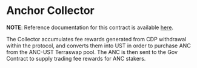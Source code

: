 # Anchor Collector

**NOTE**: Reference documentation for this contract is available [here](https://docs.mirror.finance/contracts/collector).

The Collector accumulates fee rewards generated from CDP withdrawal within the protocol, and converts them into UST in order to purchase ANC from the ANC-UST Terraswap pool. The ANC is then sent to the Gov Contract to supply trading fee rewards for ANC stakers.
